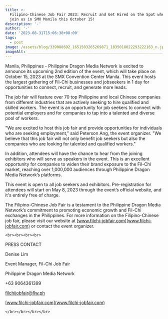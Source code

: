 ```yaml
---
title: >-
  Filipino-Chinese Job Fair 2023: Recruit and Get Hired on the Spot when you
  join us in SMX Manila this October 15!
description: '-'
author: '-'
date: '2023-08-31T15:06:38+08:00'
tags:
  - post
image: /assets/blog/339088692_1651503265269871_1835018022293222163_n.jpg
imageAlt: ______________________________________________________________
---
```

Manila, Philippines - Philippine Dragon Media Network is excited to announce its upcoming 2nd edition of the event, which will take place on October 15, 2023 at the SMX Convention Center Manila. This event hosts the largest gathering of Fil-Chi businesses and jobseekers in 1 day for opportunities to connect, recruit, and generate more leads. 

The job fair will feature over 70 top Philippine and local Chinese companies from different industries that are actively seeking to hire qualified and skilled workers. The event is an opportunity for job seekers to connect with potential employers and for companies to tap into a talented and diverse pool of workers.

"We are excited to host this job fair and provide opportunities for individuals who are seeking employment," said Peterson Ang, the event organizer. "We believe that this job fair will not only benefit job seekers but also the companies who are looking for talented and qualified workers."

In addition, attendees will have the chance to hear from the joining exhibitors who will serve as speakers in the event. This is an excellent opportunity for companies to widen their brand exposure to the Fil-Chi market, reaching over 1,000,000 audiences through Philippine Dragon Media Network’s platforms.

This event is open to all job seekers and exhibitors. Pre-registration for attendees will start on May 8, 2023 through the event’s official website, and it's entirely free of charge.

The Filipino-Chinese Job Fair is a testament to the Philippine Dragon Media Network’s commitment to promoting economic growth and Fil-Chi exchanges in the Philippines. For more information on the Filipino-Chinese job fair, please visit our website at [www.filchi-jobfair.com](www.filchi-jobfair.com) or contact the event organizer.



`<br><br><br><br>`

PRESS CONTACT

Denise Lim

Event Manager, Fil-Chi Job Fair

Philippine Dragon Media Network

+63 9064361399

filchijobfair@flw.ph

[www.filchi-jobfair.com](www.filchi-jobfair.com)



`</br></br></br></br>`
